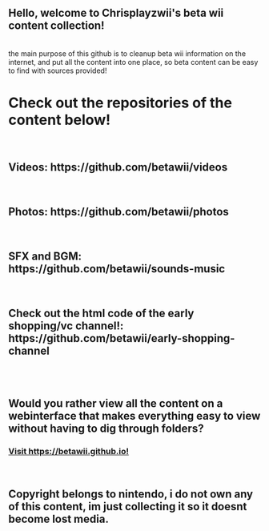 ## Hello, welcome to Chrisplayzwii's beta wii content collection!
<br>
the main purpose of this github is to cleanup beta wii information on the internet, and put all the content into one place, so beta content can be easy to find with sources provided!
<br>
<h1>Check out the repositories of the content below!</h1>
<br>
<h2>Videos: https://github.com/betawii/videos</h2>
<br>
<h2>Photos: https://github.com/betawii/photos</h2>
<br>
<h2>SFX and BGM: https://github.com/betawii/sounds-music</h2>
<br>
<h2>Check out the html code of the early shopping/vc channel!: https://github.com/betawii/early-shopping-channel</h2>
<br><br>
<h2>Would you rather view all the content on a webinterface that makes everything easy to view without having to dig through folders?</h2>
<h3><a href="https://betawii.github.io">Visit https://betawii.github.io!</a></h3>

<br>
<h2>Copyright belongs to nintendo, i do not own any of this content, im just collecting it so it doesnt become lost media.</h2>

